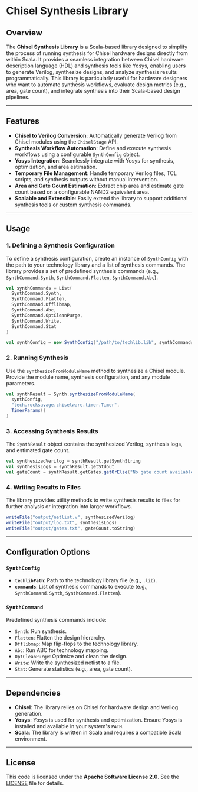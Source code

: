 # Chisel Synthesis Library

## Overview

The **Chisel Synthesis Library** is a Scala-based library designed to simplify the process of running synthesis for Chisel hardware designs directly from within Scala. It provides a seamless integration between Chisel hardware description language (HDL) and synthesis tools like Yosys, enabling users to generate Verilog, synthesize designs, and analyze synthesis results programmatically. This library is particularly useful for hardware designers who want to automate synthesis workflows, evaluate design metrics (e.g., area, gate count), and integrate synthesis into their Scala-based design pipelines.

---

## Features

- **Chisel to Verilog Conversion**: Automatically generate Verilog from Chisel modules using the `ChiselStage` API.
- **Synthesis Workflow Automation**: Define and execute synthesis workflows using a configurable `SynthConfig` object.
- **Yosys Integration**: Seamlessly integrate with Yosys for synthesis, optimization, and area estimation.
- **Temporary File Management**: Handle temporary Verilog files, TCL scripts, and synthesis outputs without manual intervention.
- **Area and Gate Count Estimation**: Extract chip area and estimate gate count based on a configurable NAND2 equivalent area.
- **Scalable and Extensible**: Easily extend the library to support additional synthesis tools or custom synthesis commands.

---

## Usage

### 1. **Defining a Synthesis Configuration**

To define a synthesis configuration, create an instance of `SynthConfig` with the path to your technology library and a list of synthesis commands. The library provides a set of predefined synthesis commands (e.g., `SynthCommand.Synth`, `SynthCommand.Flatten`, `SynthCommand.Abc`).

```scala
val synthCommands = List(
  SynthCommand.Synth,
  SynthCommand.Flatten,
  SynthCommand.Dfflibmap,
  SynthCommand.Abc,
  SynthCommand.OptCleanPurge,
  SynthCommand.Write,
  SynthCommand.Stat
)

val synthConfig = new SynthConfig("/path/to/techlib.lib", synthCommands)
```

### 2. **Running Synthesis**

Use the `synthesizeFromModuleName` method to synthesize a Chisel module. Provide the module name, synthesis configuration, and any module parameters.

```scala
val synthResult = Synth.synthesizeFromModuleName(
  synthConfig,
  "tech.rocksavage.chiselware.timer.Timer",
  TimerParams()
)
```

### 3. **Accessing Synthesis Results**

The `SynthResult` object contains the synthesized Verilog, synthesis logs, and estimated gate count.

```scala
val synthesizedVerilog = synthResult.getSynthString
val synthesisLogs = synthResult.getStdout
val gateCount = synthResult.getGates.getOrElse("No gate count available")
```

### 4. **Writing Results to Files**

The library provides utility methods to write synthesis results to files for further analysis or integration into larger workflows.

```scala
writeFile("output/netlist.v", synthesizedVerilog)
writeFile("output/log.txt", synthesisLogs)
writeFile("output/gates.txt", gateCount.toString)
```

---

## Configuration Options

### `SynthConfig`

- **`techlibPath`**: Path to the technology library file (e.g., `.lib`).
- **`commands`**: List of synthesis commands to execute (e.g., `SynthCommand.Synth`, `SynthCommand.Flatten`).

### `SynthCommand`

Predefined synthesis commands include:
- `Synth`: Run synthesis.
- `Flatten`: Flatten the design hierarchy.
- `Dfflibmap`: Map flip-flops to the technology library.
- `Abc`: Run ABC for technology mapping.
- `OptCleanPurge`: Optimize and clean the design.
- `Write`: Write the synthesized netlist to a file.
- `Stat`: Generate statistics (e.g., area, gate count).

---

## Dependencies

- **Chisel**: The library relies on Chisel for hardware design and Verilog generation.
- **Yosys**: Yosys is used for synthesis and optimization. Ensure Yosys is installed and available in your system's `PATH`.
- **Scala**: The library is written in Scala and requires a compatible Scala environment.

---

## License

This code is licensed under the **Apache Software License 2.0**. See the [LICENSE](LICENSE) file for details.

